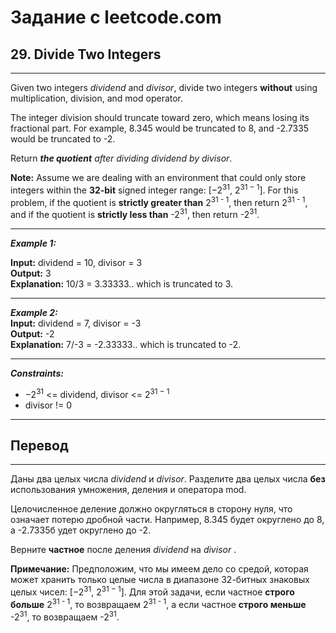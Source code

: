# Задание с leetcode.com
## 29. Divide Two Integers

---

Given two integers *dividend* and *divisor*, divide two integers **without** using multiplication, division, and mod operator.

The integer division should truncate toward zero, which means losing its fractional part. For example, 8.345 would be truncated to 8, and -2.7335 would be truncated to -2.

Return ***the quotient** after dividing dividend by divisor*.

**Note:** Assume we are dealing with an environment that could only store integers within the **32-bit** signed integer range: [−2<sup>31</sup>, 2<sup>31 − 1</sup>]. For this problem, if the quotient is **strictly greater than** 2<sup>31 - 1</sup>, then return 2<sup>31 - 1</sup>, and if the quotient is **strictly less than** -2<sup>31</sup>, then return -2<sup>31</sup>.

---

***Example 1:***</br>

**Input:** dividend = 10, divisor = 3</br>
**Output:** 3</br>
**Explanation:** 
10/3 = 3.33333.. which is truncated to 3.</br>

---

***Example 2:***</br>
**Input:** dividend = 7, divisor = -3</br>
**Output:** -2</br>
**Explanation:** 
7/-3 = -2.33333.. which is truncated to -2.</br>

---

***Constraints:***</br>
- −2<sup>31</sup> <= dividend, divisor <= 2<sup>31 − 1</sup>
- divisor != 0


---

## Перевод

---

Даны два целых числа *dividend* и *divisor*. Разделите два целых числа **без** использования умножения, деления и оператора mod.

Целочисленное деление должно округляться в сторону нуля, что означает потерю дробной части. Например, 8.345 будет округлено до 8, а -2.7335б удет округлено до -2.

Верните **частное** после деления *dividend* на *divisor* .

**Примечание:** Предположим, что мы имеем дело со средой, которая может хранить только целые числа в диапазоне 32-битных знаковых целых чисел: [−2<sup>31</sup>, 2<sup>31 − 1</sup>]. Для этой задачи, если частное **строго больше** 2<sup>31 - 1</sup>, то возвращаем 2<sup>31 - 1</sup>, а если частное **строго меньше** -2<sup>31</sup>, то возвращаем -2<sup>31</sup>.